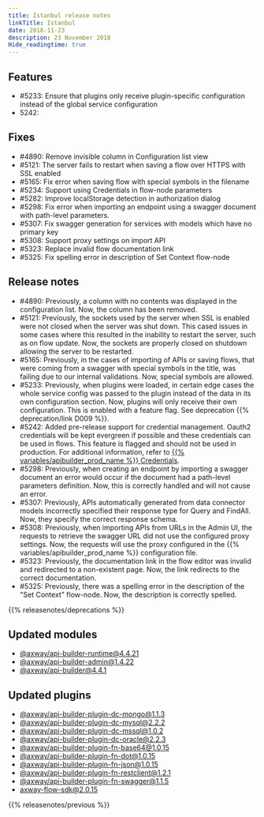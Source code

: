 ```yaml
---
title: Istanbul release notes
linkTitle: Istanbul
date: 2018-11-23
description: 23 November 2018
Hide_readingtime: true
---
```

## Features

* #5233: Ensure that plugins only receive plugin-specific configuration instead of the global service configuration
* 5242:

## Fixes

* #4890: Remove invisible column in Configuration list view
* #5121: The server fails to restart when saving a flow over HTTPS with SSL enabled
* #5165: Fix error when saving flow with special symbols in the filename
* #5234: Support using Credentials in flow-node parameters
* #5282: Improve localStorage detection in authorization dialog
* #5298: Fix error when importing an endpoint using a swagger document with path-level parameters.
* #5307: Fix swagger generation for services with models which have no primary key
* #5308: Support proxy settings on import API
* #5323: Replace invalid flow documentation link
* #5325: Fix spelling error in description of Set Context flow-node

## Release notes

* #4890: Previously, a column with no contents was displayed in the configuration list. Now, the column has been removed.
* #5121: Previously, the sockets used by the server when SSL is enabled were not closed when the server was shut down. This cased issues in some cases where this resulted in the inability to restart the server, such as on flow update. Now, the sockets are properly closed on shutdown allowing the server to be restarted.
* #5165: Previously, in the cases of importing of APIs or saving flows, that were coming from a swagger with special symbols in the title, was failing due to our internal validations. Now, special symbols are allowed.
* #5233: Previously, when plugins were loaded, in certain edge cases the whole service config was passed to the plugin instead of the data in its own configuration section. Now, plugins will only receive their own configuration. This is enabled with a feature flag. See deprecation {{% deprecation/link D009 %}}.
* #5242: Added pre-release support for credential management. Oauth2 credentials will be kept evergreen if possible and these credentials can be used in flows. This feature is flagged and should not be used in production. For additional information, refer to [{{% variables/apibuilder_prod_name %}} Credentials](/docs/developer_guide/credentials/).
* #5298: Previously, when creating an endpoint by importing a swagger document an error would occur if the document had a path-level parameters definition. Now, this is correctly handled and will not cause an error.
* #5307: Previously, APIs automatically generated from data connector models incorrectly specified their response type for Query and FindAll. Now, they specify the correct response schema.
* #5308: Previously, when importing APIs from URLs in the Admin UI, the requests to retrieve the swagger URL did not use the configured proxy settings. Now, the requests will use the proxy configured in the {{% variables/apibuilder_prod_name %}} configuration file.
* #5323: Previously, the documentation link in the flow editor was invalid and redirected to a non-existent page. Now, the link redirects to the correct documentation.
* #5325: Previously, there was a spelling error in the description of the "Set Context" flow-node. Now, the description is correctly spelled.

{{% releasenotes/deprecations %}}

## Updated modules

* [@axway/api-builder-runtime@4.4.21](https://www.npmjs.com/package/@axway/api-builder-runtime/v/4.4.21)
* [@axway/api-builder-admin@1.4.22](https://www.npmjs.com/package/@axway/api-builder-admin/v/1.4.22)
* [@axway/api-builder@4.4.1](https://www.npmjs.com/package/@axway/api-builder/v/4.4.1)

## Updated plugins

* [@axway/api-builder-plugin-dc-mongo@1.1.3](https://www.npmjs.com/package/@axway/api-builder-plugin-dc-mongo/v/1.1.3)
* [@axway/api-builder-plugin-dc-mysql@2.2.2](https://www.npmjs.com/package/@axway/api-builder-plugin-dc-mysql/v/2.2.2)
* [@axway/api-builder-plugin-dc-mssql@1.0.2](https://www.npmjs.com/package/@axway/api-builder-plugin-dc-mssql/v/1.0.2)
* [@axway/api-builder-plugin-dc-oracle@2.2.3](https://www.npmjs.com/package/@axway/api-builder-plugin-dc-oracle/v/2.2.3)
* [@axway/api-builder-plugin-fn-base64@1.0.15](https://www.npmjs.com/package/@axway/api-builder-plugin-fn-base64/v/1.0.15)
* [@axway/api-builder-plugin-fn-dot@1.0.15](https://www.npmjs.com/package/@axway/api-builder-plugin-fn-dot/v/1.0.15)
* [@axway/api-builder-plugin-fn-json@1.0.15](https://www.npmjs.com/package/@axway/api-builder-plugin-fn-json/v/1.0.15)
* [@axway/api-builder-plugin-fn-restclient@1.2.1](https://www.npmjs.com/package/@axway/api-builder-plugin-fn-restclient/v/1.2.1)
* [@axway/api-builder-plugin-fn-swagger@1.1.5](https://www.npmjs.com/package/@axway/api-builder-plugin-fn-swagger/v/1.1.5)
* [axway-flow-sdk@2.0.15](https://www.npmjs.com/package/axway-flow-sdk/v/2.0.15)

{{% releasenotes/previous %}}
